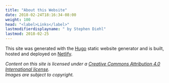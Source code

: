 ```yaml
---
title: "About this Website"
date: 2018-02-24T18:16:34-08:00
weight: 100
head: "<label>Links</label>"
lastmodifierdisplayname: " by Stephen Diehl"
lastmod: 2018-02-25
---
```

This site was generated with the [Hugo](https://gohugo.io/) static website generator and is built, hosted and deployed on [Netlify](https://www.netlify.com/docs/continuous-deployment/).

*Content on this site is licensed under a [Creative Commons Attribution 4.0 International license](https://creativecommons.org/licenses/by-sa/4.0/). </br>Images are subject to copyright.*
